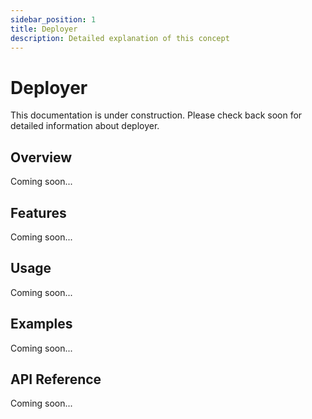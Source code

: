 ```yaml
---
sidebar_position: 1
title: Deployer
description: Detailed explanation of this concept
---
```


# Deployer

This documentation is under construction. Please check back soon for detailed information about deployer.

## Overview

Coming soon...

## Features

Coming soon...

## Usage

Coming soon...

## Examples

Coming soon...

## API Reference

Coming soon...
